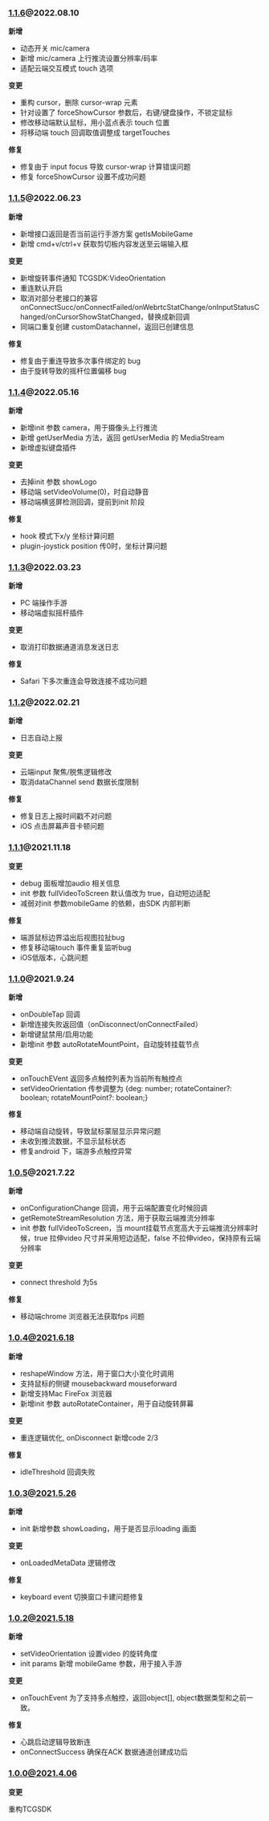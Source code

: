 ### [1.1.6](https://github.com/tencentyun/cloudgame-js-sdk/releases/tag/v1.1.6)@2022.08.10

**新增**

- 动态开关 mic/camera
- 新增 mic/camera 上行推流设置分辨率/码率
- 适配云端交互模式 touch 选项

**变更**

- 重构 cursor，删除 cursor-wrap 元素
- 针对设置了 forceShowCursor 参数后，右键/键盘操作，不锁定鼠标
- 修改移动端默认鼠标，用小蓝点表示 touch 位置
- 将移动端 touch 回调取值调整成 targetTouches

**修复**

- 修复由于 input focus 导致 cursor-wrap 计算错误问题
- 修复 forceShowCursor 设置不成功问题

### [1.1.5](https://github.com/tencentyun/cloudgame-js-sdk/releases/tag/v1.1.5)@2022.06.23

**新增**

- 新增接口返回是否当前运行手游方案 getIsMobileGame
- 新增 cmd+v/ctrl+v 获取剪切板内容发送至云端输入框

**变更**

- 新增旋转事件通知 TCGSDK:VideoOrientation
- 重连默认开启
- 取消对部分老接口的兼容 onConnectSucc/onConnectFailed/onWebrtcStatChange/onInputStatusChanged/onCursorShowStatChanged，替换成新回调
- 同端口重复创建 customDatachannel，返回已创建信息

**修复**

- 修复由于重连导致多次事件绑定的 bug
- 由于旋转导致的摇杆位置偏移 bug

### [1.1.4](https://github.com/tencentyun/cloudgame-js-sdk/releases/tag/v1.1.4)@2022.05.16

**新增**

- 新增init 参数 camera，用于摄像头上行推流
- 新增 getUserMedia 方法，返回 getUserMedia 的 MediaStream
- 新增虚拟键盘插件

**变更**

- 去掉init 参数 showLogo
- 移动端 setVideoVolume(0)，时自动静音
- 移动端横竖屏检测回调，提前到init 阶段

**修复**

- hook 模式下x/y 坐标计算问题
- plugin-joystick position 传0时，坐标计算问题

### [1.1.3](https://github.com/tencentyun/cloudgame-js-sdk/releases/tag/v1.1.3)@2022.03.23

**新增**

- PC 端操作手游
- 移动端虚拟摇杆插件

**变更**

- 取消打印数据通道消息发送日志

**修复**

- Safari 下多次重连会导致连接不成功问题

### [1.1.2](https://github.com/tencentyun/cloudgame-js-sdk/releases/tag/v1.1.2)@2022.02.21

**新增**

- 日志自动上报

**变更**

- 云端input 聚焦/脱焦逻辑修改
- 取消dataChannel send 数据长度限制

**修复**

- 修复日志上报时间戳不对问题
- iOS 点击屏幕声音卡顿问题

### [1.1.1](https://github.com/tencentyun/cloudgame-js-sdk/releases/tag/v1.1.1)@2021.11.18

**变更**

- debug 面板增加audio 相关信息
- init 参数 fullVideoToScreen 默认值改为 true，自动短边适配
- 减弱对init 参数mobileGame 的依赖，由SDK 内部判断 

**修复**

- 端游鼠标边界溢出后视图拉扯bug
- 修复移动端touch 事件重复监听bug
- iOS低版本，心跳问题

### [1.1.0](https://github.com/tencentyun/cloudgame-js-sdk/releases/tag/v1.1.0)@2021.9.24

**新增**

- onDoubleTap 回调
- 新增连接失败返回值（onDisconnect/onConnectFailed）
- 新增键鼠禁用/启用功能
- 新增init 参数 autoRotateMountPoint，自动旋转挂载节点

**变更**

- onTouchEVent 返回多点触控列表为当前所有触控点
- setVideoOrientation 传参调整为 {deg: number; rotateContainer?: boolean; rotateMountPoint?: boolean;}

**修复**

- 移动端自动旋转，导致鼠标蒙层显示异常问题
- 未收到推流数据，不显示鼠标状态
- 修复android 下，端游多点触控异常

### [1.0.5](https://github.com/tencentyun/cloudgame-js-sdk/releases/tag/v1.0.5)@2021.7.22

**新增**

- onConfigurationChange 回调，用于云端配置变化时候回调
- getRemoteStreamResolution 方法，用于获取云端推流分辨率
- init 参数 fullVideoToScreen，当 mount挂载节点宽高大于云端推流分辨率时候，true 拉伸video 尺寸并采用短边适配，false 不拉伸video，保持原有云端分辨率

**变更**

- connect threshold 为5s

**修复**

- 移动端chrome 浏览器无法获取fps 问题

### 1.0.4@2021.6.18

**新增**

- reshapeWindow 方法，用于窗口大小变化时调用
- 支持鼠标的侧键 mousebackward mouseforward
- 新增支持Mac FireFox 浏览器
- 新增init 参数 autoRotateContainer，用于自动旋转屏幕

**变更**

- 重连逻辑优化, onDisconnect 新增code 2/3

**修复**

- idleThreshold 回调失败

### 1.0.3@2021.5.26

**新增**

- init 新增参数 showLoading，用于是否显示loading 画面

**变更**

- onLoadedMetaData 逻辑修改

**修复**

- keyboard event 切换窗口卡建问题修复


### 1.0.2@2021.5.18

**新增**

- setVideoOrientation 设置video 的旋转角度
- init params 新增 mobileGame 参数，用于接入手游

**变更**

- onTouchEvent 为了支持多点触控，返回object[], object数据类型和之前一致。

**修复**

- 心跳启动逻辑导致断连
- onConnectSuccess 确保在ACK 数据通道创建成功后


### 1.0.0@2021.4.06

**变更**

重构TCGSDK

